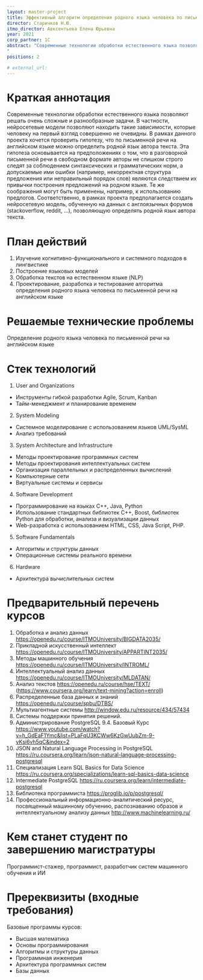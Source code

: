 ```yaml
---
layout: master-project
title: Эффективный алгоритм определения родного языка человека по письменной речи на английском языке
director: Старичков Н.Ю.
itmo_director: Авксентьева Елена Юрьевна
year: 2021
corp_partner: 1C
abstract: "Современные технологии обработки естественного языка позволяют решать очень сложные и разнообразные задачи. В частности, нейросетевые модели позволяют находить такие зависимости, которые человеку на первый взгляд совершенно не очевидны. В рамках данного проекта хочется проверить гипотезу, что по письменной речи на английском языке можно определить родной язык автора текста. Эта гипотеза основывается на предположениях о том, что в разговорной письменной речи в свободном формате авторы не слишком строго следят за соблюдением синтаксических и грамматических норм, а допускаемые ими ошибки (например, некорректная структура предложения или неправильный порядок слов) являются следствием их привычки построения предложений на родном языке. Те же соображения могут быть применены, например, к использованию предлогов. Соответственно, в рамках проекта предполагается создать нейросетевую модель, обученную на данных с англоязычных форумов (stackoverflow, reddit...), позволяющую определять родной язык автора текста.
"
positions: 2

# external_url:
---
```


# Краткая аннотация
Современные технологии обработки естественного языка позволяют
решать очень сложные и разнообразные задачи. В частности, нейросетевые модели
позволяют находить такие зависимости, которые человеку на первый взгляд
совершенно не очевидны. В рамках данного проекта хочется проверить гипотезу, что
по письменной речи на английском языке можно определить родной язык автора
текста. Эта гипотеза основывается на предположениях о том, что в разговорной
письменной речи в свободном формате авторы не слишком строго следят за
соблюдением синтаксических и грамматических норм, а допускаемые ими ошибки
(например, некорректная структура предложения или неправильный порядок слов)
являются следствием их привычки построения предложений на родном языке. Те же
соображения могут быть применены, например, к использованию предлогов.
Соответственно, в рамках проекта предполагается создать нейросетевую модель,
обученную на данных с англоязычных форумов (stackoverflow, reddit, …),
позволяющую определять родной язык автора текста.




# План действий
1. Изучение когнитивно-функционального  и системного подходов в лингвистике
2. Построение  языковых моделей
3. Обработка текстов на естественном языке (NLP)
4. Проектирование, разработка и тестирование алгоритма определения родного языка человека по письменной речи на английском языке


# Решаемые технические проблемы
Определение родного языка человека по письменной речи на английском языке

# Стек технологий
1. User and Organizations
- Инструменты гибкой разработки Agile, Scrum, Kanban
- Тайм-менеджмент и планирование временем
2. System Modeling
- Системное моделирование с использованием языков UML/SysML
- Анализ требований
3. System Architecture and Infrastructure
- Методы проектирование программных систем
- Методы проектирования интеллектуальных систем
- Организация параллельных и распределенных вычислений
- Компьютерные сети
- Виртуальные системы и сервисы
4. Software Development
- Программирование на языках C++, Java, Python
- Использование стандартных библиотек С++, Boost,  библиотек  Python для обработки, анализа и визуализации данных
- Web-разработка с использованием HTML, CSS, Java Script, PHP.
5. Software Fundamentals
- Алгоритмы и структуры данных
- Операционные системы реального времени
6. Hardware
- Архитектура вычислительных систем

# Предварительный перечень курсов

1. Обработка и анализ данных https://openedu.ru/course/ITMOUniversity/BIGDATA2035/
2. Прикладной искусственный интеллект https://openedu.ru/course/ITMOUniversity/APPARTINT2035/
3. Методы машинного обучения https://openedu.ru/course/ITMOUniversity/INTROML/
4. Интеллектуальный анализ данных  https://openedu.ru/course/ITMOUniversity/MLDATAN/
5. Анализ текстов  https://openedu.ru/course/hse/TEXT/  (https://www.coursera.org/learn/text-mining?action=enroll)
6. Распределенные база данных и знаний  https://openedu.ru/course/spbu/DTBS/
7. Мультиагентные системы  http://window.edu.ru/resource/434/57434
8. Системы поддержки принятия решений.
9. Администрирование PostgreSQL 9.4. Базовый Курс https://www.youtube.com/watch?v=h_GdEaF1Ymc&list=PLaFqU3KCWw6KzGwUubZm-9-vKsi6vh5qC&index=2
10. JSON and Natural Language Processing in PostgreSQL https://ru.coursera.org/learn/json-natural-language-processing-postgresql
11. Специализация Learn SQL Basics for Data Science https://ru.coursera.org/specializations/learn-sql-basics-data-science
12. Intermediate PostgreSQL https://ru.coursera.org/learn/intermediate-postgresql
13. Библиотека программиста https://proglib.io/p/postgresql/
14. Профессиональный информационно-аналитический ресурс, посвященный машинному обучению, распознаванию образов и интеллектуальному анализу данных http://www.machinelearning.ru/





# Кем станет студент по завершению магистратуры
Программист-стажер, программист, разработчик систем машинного обучения и ИИ

# Пререквизиты (входные требования)
Базовые программы курсов:

- Высшая математика
- Основы программирования
- Алгоритмы и структуры данных
- Программная инженерия
- Архитектура программных систем
- Базы данных
